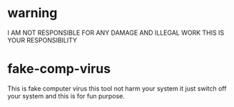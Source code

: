 # warning 
I AM NOT RESPONSIBLE FOR ANY DAMAGE AND ILLEGAL WORK THIS IS YOUR RESPONSIBILITY 
# fake-comp-virus
This is fake computer virus this tool not harm your system it just switch off your system and this is for fun purpose.
